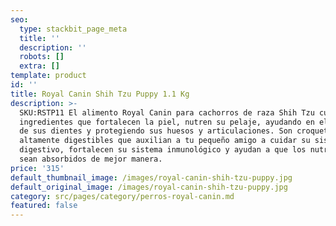 ```yaml
---
seo:
  type: stackbit_page_meta
  title: ''
  description: ''
  robots: []
  extra: []
template: product
id: ''
title: Royal Canin Shih Tzu Puppy 1.1 Kg
description: >-
  SKU:RSTP11 El alimento Royal Canin para cachorros de raza Shih Tzu cuenta con
  ingredientes que fortalecen la piel, nutren su pelaje, ayudando en el cuidado
  de sus dientes y protegiendo sus huesos y articulaciones. Son croquetas
  altamente digestibles que auxilian a tu pequeño amigo a cuidar su sistema
  digestivo, fortalecen su sistema inmunológico y ayudan a que los nutrientes
  sean absorbidos de mejor manera.
price: '315'
default_thumbnail_image: /images/royal-canin-shih-tzu-puppy.jpg
default_original_image: /images/royal-canin-shih-tzu-puppy.jpg
category: src/pages/category/perros-royal-canin.md
featured: false
---
```


